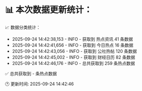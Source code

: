 📊 本次数据更新统计：
==========================

📈 数据分类统计：
- 2025-09-24 14:42:38,153 - INFO - 获取到 热点资讯 41 条数据
- 2025-09-24 14:42:41,656 - INFO - 获取到 今日热点 16 条数据
- 2025-09-24 14:42:43,056 - INFO - 获取到 公社热帖 120 条数据
- 2025-09-24 14:42:45,002 - INFO - 获取到 财经日历 82 条数据
- 2025-09-24 14:42:46,176 - INFO - 总共获取到 259 条热点数据

✅ 总共获取到 - 条热点数据

🕐 更新时间: 2025-09-24 14:42:46
